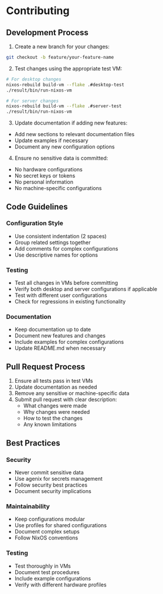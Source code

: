 # Contributing

## Development Process

1. Create a new branch for your changes:
```bash
git checkout -b feature/your-feature-name
```

2. Test changes using the appropriate test VM:
```bash
# For desktop changes
nixos-rebuild build-vm --flake .#desktop-test
./result/bin/run-nixos-vm

# For server changes
nixos-rebuild build-vm --flake .#server-test
./result/bin/run-nixos-vm
```

3. Update documentation if adding new features:
- Add new sections to relevant documentation files
- Update examples if necessary
- Document any new configuration options

4. Ensure no sensitive data is committed:
- No hardware configurations
- No secret keys or tokens
- No personal information
- No machine-specific configurations

## Code Guidelines

### Configuration Style
- Use consistent indentation (2 spaces)
- Group related settings together
- Add comments for complex configurations
- Use descriptive names for options

### Testing
- Test all changes in VMs before committing
- Verify both desktop and server configurations if applicable
- Test with different user configurations
- Check for regressions in existing functionality

### Documentation
- Keep documentation up to date
- Document new features and changes
- Include examples for complex configurations
- Update README.md when necessary

## Pull Request Process

1. Ensure all tests pass in test VMs
2. Update documentation as needed
3. Remove any sensitive or machine-specific data
4. Submit pull request with clear description:
   - What changes were made
   - Why changes were needed
   - How to test the changes
   - Any known limitations

## Best Practices

### Security
- Never commit sensitive data
- Use agenix for secrets management
- Follow security best practices
- Document security implications

### Maintainability
- Keep configurations modular
- Use profiles for shared configurations
- Document complex setups
- Follow NixOS conventions

### Testing
- Test thoroughly in VMs
- Document test procedures
- Include example configurations
- Verify with different hardware profiles
